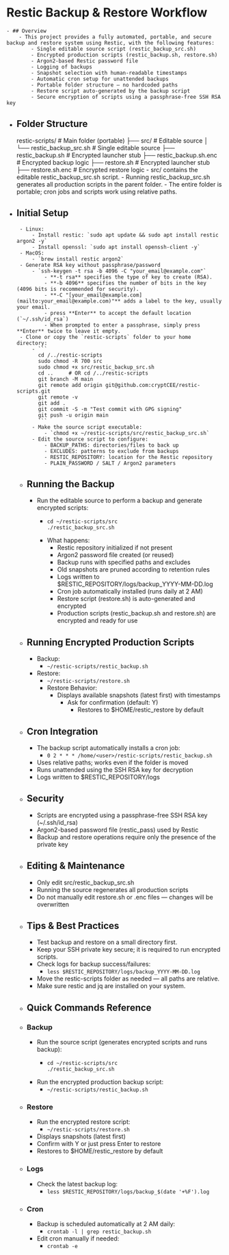 # Restic Backup & Restore Workflow
	- ## Overview
		- This project provides a fully automated, portable, and secure backup and restore system using Restic, with the following features:
			- Single editable source script (restic_backup_src.sh)
			- Encrypted production scripts (restic_backup.sh, restore.sh)
			- Argon2-based Restic password file
			- Logging of backups
			- Snapshot selection with human-readable timestamps
			- Automatic cron setup for unattended backups
			- Portable folder structure — no hardcoded paths
			- Restore script auto-generated by the backup script
			- Secure encryption of scripts using a passphrase-free SSH RSA key

 - ## Folder Structure	  
	  restic-scripts/                 # Main folder (portable)
	  ├── src/                        # Editable source
	  │   └── restic_backup_src.sh    # Single editable source
	  ├── restic_backup.sh            # Encrypted launcher stub
	  ├── restic_backup.sh.enc        # Encrypted backup logic
	  ├── restore.sh                  # Encrypted launcher stub
	  ├── restore.sh.enc              # Encrypted restore logic
		- src/ contains the editable restic_backup_src.sh script.
		- Running restic_backup_src.sh generates all production scripts in the parent folder.
		- The entire folder is portable; cron jobs and scripts work using relative paths.

 - ## Initial Setup
		- Linux:
			- Install restic: `sudo apt update && sudo apt install restic argon2 -y`
			- Install openssl: `sudo apt install openssh-client -y`
		- MacOS:
			- `brew install restic argon2`
		- Generate RSA key without passphrase/password
			- `ssh-keygen -t rsa -b 4096 -C "your_email@example.com"`
				- **-t rsa** specifies the type of key to create (RSA).
				- **-b 4096** specifies the number of bits in the key (4096 bits is recommended for security).
				- **-C "[your_email@example.com](mailto:your_email@example.com)"** adds a label to the key, usually your email.
				- press **Enter** to accept the default location (`~/.ssh/id_rsa`)
				- When prompted to enter a passphrase, simply press **Enter** twice to leave it empty.
		- Clone or copy the `restic-scripts` folder to your home directory:
			- ```
			  cd /../restic-scripts
			  sudo chmod -R 700 src
			  sudo chmod +x src/restic_backup_src.sh
			  cd ..		# OR cd /../restic-scripts
			  git branch -M main
			  git remote add origin git@github.com:cryptCEE/restic-scripts.git
			  git remote -v
			  git add .
			  git commit -S -m "Test commit with GPG signing"
			  git push -u origin main
			  ```
			- Make the source script executable:
				- `chmod +x ~/restic-scripts/src/restic_backup_src.sh`
			- Edit the source script to configure:
				- BACKUP_PATHS: directories/files to back up
				- EXCLUDES: patterns to exclude from backups
				- RESTIC_REPOSITORY: location for the Restic repository
				- PLAIN_PASSWORD / SALT / Argon2 parameters
   
	- ## Running the Backup
		- Run the editable source to perform a backup and generate encrypted scripts:
			- ```
			  cd ~/restic-scripts/src
			  ./restic_backup_src.sh
			  ```
			- What happens:
				- Restic repository initialized if not present
				- Argon2 password file created (or reused)
				- Backup runs with specified paths and excludes
				- Old snapshots are pruned according to retention rules
				- Logs written to $RESTIC_REPOSITORY/logs/backup_YYYY-MM-DD.log
				- Cron job automatically installed (runs daily at 2 AM)
				- Restore script (restore.sh) is auto-generated and encrypted
				- Production scripts (restic_backup.sh and restore.sh) are encrypted and ready for use

	- ## Running Encrypted Production Scripts
		- Backup:
			- `~/restic-scripts/restic_backup.sh`
		- Restore:
			- `~/restic-scripts/restore.sh`
			- Restore Behavior:
				- Displays available snapshots (latest first) with timestamps
					- Ask for confirmation (default: Y)
						- Restores to $HOME/restic_restore by default

	- ## Cron Integration
		- The backup script automatically installs a cron job:
			- `0 2 * * * /home/<user>/restic-scripts/restic_backup.sh`
		- Uses relative paths; works even if the folder is moved
		- Runs unattended using the SSH RSA key for decryption
		- Logs written to $RESTIC_REPOSITORY/logs

	- ## Security
		- Scripts are encrypted using a passphrase-free SSH RSA key (~/.ssh/id_rsa)
		- Argon2-based password file (restic_pass) used by Restic
		- Backup and restore operations require only the presence of the private key

	- ## Editing & Maintenance
		- Only edit src/restic_backup_src.sh
		- Running the source regenerates all production scripts
		- Do not manually edit restore.sh or .enc files — changes will be overwritten

	- ## Tips & Best Practices
		- Test backup and restore on a small directory first.
		- Keep your SSH private key secure; it is required to run encrypted scripts.
		- Check logs for backup success/failures:
			- `less $RESTIC_REPOSITORY/logs/backup_YYYY-MM-DD.log`
		- Move the restic-scripts folder as needed — all paths are relative.
		- Make sure restic and jq are installed on your system.

	- ## Quick Commands Reference
	- ### Backup
		- Run the source script (generates encrypted scripts and runs backup):
			- ```
			  cd ~/restic-scripts/src
			  ./restic_backup_src.sh
			  ```
		- Run the encrypted production backup script:
			- `~/restic-scripts/restic_backup.sh`
	- ### Restore
		- Run the encrypted restore script:
			- `~/restic-scripts/restore.sh`
		- Displays snapshots (latest first)
		- Confirm with Y or just press Enter to restore
		- Restores to $HOME/restic_restore by default
   
	- ### Logs
		- Check the latest backup log:
			- `less $RESTIC_REPOSITORY/logs/backup_$(date '+%F').log`
   
	- ### Cron
		- Backup is scheduled automatically at 2 AM daily:
			- `crontab -l | grep restic_backup.sh`
		- Edit cron manually if needed:
			- `crontab -e`
